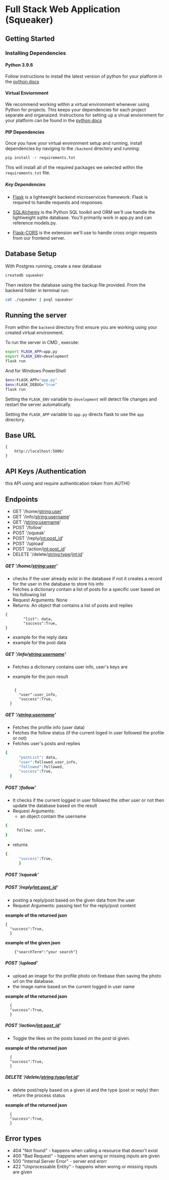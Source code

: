# Full Stack Web Application (Squeaker)

## Getting Started

### Installing Dependencies

#### Python 3.9.6

Follow instructions to install the latest version of python for your platform in the [python docs](https://docs.python.org/3/using/unix.html#getting-and-installing-the-latest-version-of-python)

#### Virtual Enviornment

We recommend working within a virtual environment whenever using Python for projects. This keeps your dependencies for each project separate and organaized. Instructions for setting up a virual enviornment for your platform can be found in the [python docs](https://packaging.python.org/guides/installing-using-pip-and-virtual-environments/)

#### PIP Dependencies

Once you have your virtual environment setup and running, install dependencies by naviging to the `/backend` directory and running:

```bash
pip install -r requirements.txt
```

This will install all of the required packages we selected within the `requirements.txt` file.

##### Key Dependencies

- [Flask](http://flask.pocoo.org/) is a lightweight backend microservices framework. Flask is required to handle requests and responses.

- [SQLAlchemy](https://www.sqlalchemy.org/) is the Python SQL toolkit and ORM we'll use handle the lightweight sqlite database. You'll primarily work in app.py and can reference models.py.

- [Flask-CORS](https://flask-cors.readthedocs.io/en/latest/#) is the extension we'll use to handle cross origin requests from our frontend server.

## Database Setup

With Postgres running, create a new database

```bash
createdb squeaker
```

Then restore the database using the backup file provided. From the backend folder in terminal run:

```bash
cat ./squeaker | psql squeaker
```

## Running the server

From within the `backend` directory first ensure you are working using your created virtual environment.

To run the server in CMD , execute:

```bash
export FLASK_APP=app.py
export FLASK_ENV=development
flask run
```

And for Windows PowerShell

```bash
$env:FLASK_APP="app.py"
$env:FLASK_DEBUG="true"
flask run
```

Setting the `FLASK_ENV` variable to `development` will detect file changes and restart the server automatically.

Setting the `FLASK_APP` variable to `app.py` directs flask to use the `app` directory.

## Base URL

```
{
    http://localhost:5000/
}
```

## API Keys /Authentication

this API using and require authentication token from AUTH0

## Endpoints

- GET '/home/<string:user>'
- GET '/info/<string:username>'
- GET '/<string:username>'
- POST '/follow'
- POST '/squeak'
- POST '/reply/<int:post_id>'
- POST '/upload'
- POST '/action/<int:post_id>'
- DELETE '/delete/<string:type>/<int:id>'

##### GET '/home/<string:user>'

- checks if the user already exist in the database if not it creates a record for the user in the database to store his info
- Fetches a dictionary contain a list of posts for a specific user based on his following list
- Request Arguments: None
- Returns: An object that contains a list of posts and replies

```
{
        "list": data,
        "success":True,
}
```

- example for the reply data
- example for the post data

##### GET '/info/<string:username>'

- Fetches a dictionary contains user info, user's keys are

- example for the json result

```

    {
      "user":user_info,
      "success":True,
  }

```

##### GET '/<string:username>'

- Fetches the profile info (user data)
- Fetches the follow status (if the current loged in user followed the profile or not)
- Fetches user's posts and replies

```bash
{
      "postList": data,
      "user":followed_user_info,
      "followed":followed,
      "success":True,
  }
```

##### POST ‘/follow’

- It checks if the current logged in user followed the other user or not then update the database based on the result
- Request Arguments:
  - an object contain the username

```bash
{
     follow: user,
}
```

- returns

```bash
{
      "success":True,
      }
```

##### POST ‘/squeak’

##### POST ‘/reply/<int:post_id>’

- posting a reply/post based on the given data from the user
- Request Arguments: passing text for the reply/post content

**example of the returned json**

```
{
  "success":True,
  }
```

**example of the given json**

```
    {"searchTerm":"your search"}
```

##### POST ‘/upload’

- upload an image for the profile photo on firebase then saving the photo url on the database.
- the image name based on the current logged in user name

**example of the returned json**

```
  {
  "success":True,
  }
```

##### POST ‘/action/<int:post_id>’

- Toggle the likes on the posts based on the post id given.

**example of the returned json**

```
  {
  "success":True,
  }
```

##### DELETE ‘/delete/<string:type>/<int:id>’

- delete post/reply based on a given id and the type (post or reply) then return the process status

**example of the returned json**

```
  {
  "success":True,
  }
```

## Error types

- 404 "Not found" - happens when calling a resource that doesn't exist
- 400 "Bad Request" - happens when worng or missing inputs are given
- 500 "Internal Server Error" - server end erorr
- 422 "Unprocessable Entity" - happens when worng or missing inputs are given
